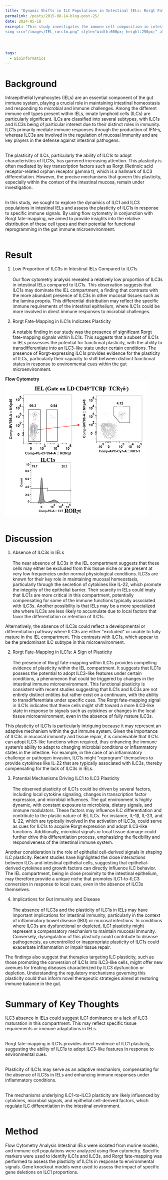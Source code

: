 ```yaml
---
title: "Dynamic Shifts in ILC Populations in Intestinal IELs: Rorgt Fate-Mapping and Plasticity of ILC1s"
permalink: /posts/2015-08-14-blog-post-25/
date: 2024-05-18
excerpt: 'This study investigates the immune cell composition in intestinal IELs, focusing on the relative proportions of ILC1s and ILC3s. Flow cytometry results show that ILC3s are less abundant than ILC1s in IELs. Notably, Rorgt fate-mapping (FM) in ILC1s suggests their potential plasticity, allowing ILC1s to acquire ILC3-like characteristics under certain conditions. <br/>
<img src="/images/IEL_rorcfm.png" style="width:600px; height:250px;" align="center">'



tags:
  - Bioinformatics
---
```


Background
======
Intraepithelial lymphocytes (IELs) are an essential component of the gut immune system, playing a crucial role in maintaining intestinal homeostasis and responding to microbial and immune challenges. Among the different immune cell types present within IELs, innate lymphoid cells (ILCs) are particularly significant. ILCs are classified into several subtypes, with ILC1s and ILC3s being of particular interest due to their distinct roles in immunity. ILC1s primarily mediate immune responses through the production of IFN-γ, whereas ILC3s are involved in the regulation of mucosal immunity and are key players in the defense against intestinal pathogens.<br/><br/>

The plasticity of ILCs, particularly the ability of ILC1s to adopt characteristics of ILC3s, has garnered increasing attention. This plasticity is often mediated by key transcription factors such as Rorgt (Retinoic acid receptor-related orphan receptor gamma t), which is a hallmark of ILC3 differentiation. However, the precise mechanisms that govern this plasticity, especially within the context of the intestinal mucosa, remain under investigation.<br/><br/>

In this study, we sought to explore the dynamics of ILC1 and ILC3 populations in intestinal IELs and assess the plasticity of ILC1s in response to specific immune signals. By using flow cytometry in conjunction with Rorgt fate-mapping, we aimed to provide insights into the relative distribution of these cell types and their potential for functional reprogramming in the gut immune microenvironment.<br/><br/>



Result
======
1. Low Proportion of ILC3s in Intestinal IELs Compared to ILC1s<br/><br/>
Our flow cytometry analysis revealed a relatively low proportion of ILC3s in intestinal IELs compared to ILC1s. This observation suggests that ILC1s may dominate the IEL compartment, a finding that contrasts with the more abundant presence of ILC3s in other mucosal tissues such as the lamina propria. This differential distribution may reflect the specific immune requirements of the intestinal epithelium, where ILC1s could be more involved in direct immune responses to microbial challenges.<br/>

2. Rorgt Fate-Mapping in ILC1s Indicates Plasticity<br/><br/>
A notable finding in our study was the presence of significant Rorgt fate-mapping signals within ILC1s. This suggests that a subset of ILC1s in IELs possesses the potential for functional plasticity, with the ability to transdifferentiate into an ILC3-like state under certain conditions. The presence of Rorgt-expressing ILC1s provides evidence for the plasticity of ILCs, particularly their capacity to shift between distinct functional states in response to environmental cues within the gut microenvironment.<br/>



**Flow Cytometry** <br/><img src="/images/IEL_rorcfm.png"><br/><br/>

Discussion
======
1. Absence of ILC3s in IELs<br/><br/>
The near absence of ILC3s in the IEL compartment suggests that these cells may either be excluded from this tissue niche or are present at very low frequencies under normal physiological conditions. ILC3s are known for their key role in maintaining mucosal homeostasis, particularly through the secretion of cytokines like IL-22, which promote the integrity of the epithelial barrier. Their scarcity in IELs could imply that ILC1s are more critical in this compartment, potentially compensating for some of the immune functions typically associated with ILC3s. Another possibility is that IELs may be a more specialized site where ILC3s are less likely to accumulate due to local factors that favor the differentiation or retention of ILC1s.<br/>

Alternatively, the absence of ILC3s could reflect a developmental or differentiation pathway where ILC3s are either "excluded" or unable to fully mature in the IEL compartment. This contrasts with ILC1s, which appear to be the predominant ILC subtype in this microenvironment.<br/>

2. Rorgt Fate-Mapping in ILC1s: A Sign of Plasticity<br/><br/>
The presence of Rorgt fate-mapping within ILC1s provides compelling evidence of plasticity within the IEL compartment. It suggests that ILC1s possess the potential to adopt ILC3-like features under certain conditions, a phenomenon that could be triggered by changes in the intestinal immune microenvironment. This functional plasticity is consistent with recent studies suggesting that ILC1s and ILC3s are not entirely distinct entities but rather exist on a continuum, with the ability to transdifferentiate under specific cues. The Rorgt fate-mapping signal in ILC1s indicates that these cells might shift toward a more ILC3-like state in response to signals such as cytokines or changes in the local tissue microenvironment, even in the absence of fully mature ILC3s.<br/>

This plasticity of ILC1s is particularly intriguing because it may represent an adaptive mechanism within the gut immune system. Given the importance of ILC3s in mucosal immunity and tissue repair, it is conceivable that ILC1s can adopt ILC3-like functions when required, thus enhancing the immune system’s ability to adapt to changing microbial conditions or inflammatory states in the intestine. For example, in the case of an inflammatory challenge or pathogen invasion, ILC1s might "reprogram" themselves to provide cytokines like IL-22 that are typically associated with ILC3s, thereby compensating for the lack of ILC3s in IELs.<br/>

3. Potential Mechanisms Driving ILC1 to ILC3 Plasticity<br/><br/>
The observed plasticity of ILC1s could be driven by several factors, including local cytokine signaling, changes in transcription factor expression, and microbial influences. The gut environment is highly dynamic, with constant exposure to microbiota, dietary signals, and immune modulators. These factors may influence ILC differentiation and contribute to the plastic nature of IEL ILCs. For instance, IL-1β, IL-23, and IL-22, which are typically involved in the activation of ILC3s, could serve as cues for ILC1s to acquire Rorgt expression and adopt ILC3-like functions. Additionally, microbial signals or local tissue damage could further drive this differentiation process, emphasizing the flexibility and responsiveness of the intestinal immune system.<br/>

Another consideration is the role of epithelial cell-derived signals in shaping ILC plasticity. Recent studies have highlighted the close interactions between ILCs and intestinal epithelial cells, suggesting that epithelial-derived cytokines and growth factors can directly influence ILC behavior. The IEL compartment, being in close proximity to the intestinal epithelium, may therefore provide a unique niche that promotes ILC1-to-ILC3 conversion in response to local cues, even in the absence of ILC3s themselves.<br/>

4. Implications for Gut Immunity and Disease<br/><br/>
The absence of ILC3s and the plasticity of ILC1s in IELs may have important implications for intestinal immunity, particularly in the context of inflammatory bowel disease (IBD) or mucosal infections. In conditions where ILC3s are dysfunctional or depleted, ILC1 plasticity might represent a compensatory mechanism to maintain mucosal immunity. Conversely, dysregulation of this plasticity could contribute to disease pathogenesis, as uncontrolled or inappropriate plasticity of ILC1s could exacerbate inflammation or impair tissue repair.<br/>

The findings also suggest that therapies targeting ILC plasticity, such as those promoting the conversion of ILC1s into ILC3-like cells, might offer new avenues for treating diseases characterized by ILC3 dysfunction or depletion. Understanding the regulatory mechanisms governing this plasticity could thus inform novel therapeutic strategies aimed at restoring immune balance in the gut.<br/>

Summary of Key Thoughts
======
ILC3 absence in IELs could suggest ILC1 dominance or a lack of ILC3 maturation in this compartment. This may reflect specific tissue requirements or immune adaptations in IELs.<br/><br/>

Rorgt fate-mapping in ILC1s provides direct evidence of ILC1 plasticity, suggesting the ability of ILC1s to adopt ILC3-like features in response to environmental cues.<br/><br/>

Plasticity of ILC1s may serve as an adaptive mechanism, compensating for the absence of ILC3s in IELs and enhancing immune responses under inflammatory conditions.<br/><br/>

The mechanisms underlying ILC1-to-ILC3 plasticity are likely influenced by cytokines, microbial signals, and epithelial cell-derived factors, which regulate ILC differentiation in the intestinal environment.<br/><br/>

Method
======
Flow Cytometry Analysis
Intestinal IELs were isolated from murine models, and immune cell populations were analyzed using flow cytometry. Specific markers were used to identify ILC1s and ILC3s, and Rorgt fate-mapping was performed to assess the plasticity of ILC1s in response to environmental signals. Gene knockout models were used to assess the impact of specific gene deletions on ILC1 proportions.
